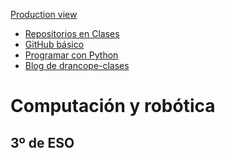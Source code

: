 [Production view](https://drancope.github.io)
<ul id="ProjectSubmenu">
    <li><a href="https://github.com/drancope-clases" title="Repos">Repositorios en Clases</a></li>
    <li><a  href= "https://github.com/drancope-clases/github-basico-drancope" title="Primeros pasos">GitHub básico</a></li>
    <li><a href="https://github.com/drancope/programar-con-python-drancope" title="Menu 1">Programar con Python</a></li>
    <li><a href="https://drancope-clases.github.io" title="Repos">Blog de drancope-clases</a></li>
</ul>

# Computación y robótica


## 3º de ESO
